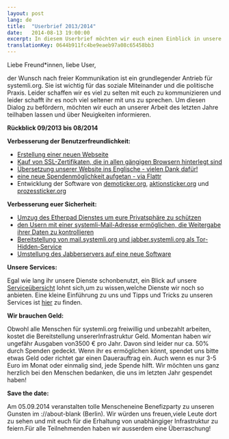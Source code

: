 ```yaml
---
layout: post
lang: de
title:  "Userbrief 2013/2014"
date:   2014-08-13 19:00:00
excerpt: In diesem Userbrief möchten wir euch einen Einblick in unsere Arbeit der letzten anderthalb Jahre bieten und euch einen Überblick geben, was wir getan haben um unsere Services zu verbessern.
translationKey: 0644b911fc4be9eaeb97a08c65458bb3
---
```

Liebe Freund*innen, liebe User,

der Wunsch nach freier Kommunikation ist ein grundlegender Antrieb für systemli.org. Sie ist wichtig für das soziale Miteinander und die politische Praxis.
 Leider schaffen wir es viel zu selten mit euch zu kommunizieren und leider schafft ihr es noch viel seltener mit uns zu sprechen.
Um diesen Dialog zu befördern, möchten wir euch an unserer Arbeit des letzten Jahre teilhaben lassen und über Neuigkeiten informieren.

**Rückblick 09/2013 bis 08/2014**

**Verbesserung der Benutzerfreundlichkeit:**

- [Erstellung einer neuen Webseite](https://systemli.org)
- [Kauf von SSL-Zertifikaten, die in allen gängigen Browsern hinterlegt sind](https://www.systemli.org/de/2014/03/31/Wechsel-der-SSL-Zertifikate.html)    
- [Übersetzung unserer Website ins Englische - vielen Dank dafür!](https://systemli.org/en/index.html)
- [eine neue Spendenmöglichkeit aufgetan - via Flattr](https://www.systemli.org/support-us.html)
- Entwicklung der Software von [demoticker.org](http://www.demoticker.org), [aktionsticker.org](http://www.aktionsticker.org) und [prozessticker.org](http://www.prozessticker.org)

**Verbesserung euer Sicherheit:**

- [Umzug des Etherpad Dienstes um eure Privatsphäre zu schützen](https://www.systemli.org/de/2013/12/21/wartungsarbeiten-an-unserem-etherpad-dienst.html)
- [den Usern mit einer systemli-Mail-Adresse ermöglichen, die Weitergabe ihrer Daten zu kontrollieren](https://www.systemli.org/de/2014/06/29/nutzerdatenweitergabe-verfolgen.html)
- [Bereitstellung von mail.systemli.org und jabber.systemli.org als Tor-Hidden-Service](https://www.systemli.org/de/2014/07/09/mail-und-jabber-als-tor-hiddenservice.html)
- [Umstellung des Jabberservers auf eine neue Software](https://www.systemli.org/de/2014/01/21/umstellung-jabber-server.html)

**Unsere Services:**

Egal wie lang ihr unsere Dienste schonbenutzt, ein Blick auf unsere [Serviceübersicht](https://www.systemli.org/service/index.html) lohnt sich,um zu wissen,welche Dienste wir noch so anbieten.
Eine kleine Einführung zu uns und Tipps und Tricks zu unseren Services ist [hier](https://www.systemli.org/welcome.html) zu finden.

**Wir brauchen Geld:**

Obwohl alle Menschen für systemli.org freiwillig und unbezahlt arbeiten, kostet die Bereitstellung unsererInfrastruktur Geld.
Momentan haben wir ungefähr Ausgaben von3500 € pro Jahr. Davon sind leider nur ca. 50% durch Spenden gedeckt.
Wenn ihr es ermöglichen könnt, spendet uns bitte etwas Geld oder richtet gar einen Dauerauftrag ein. Auch wenn es nur 3-5 Euro im Monat oder einmalig sind, jede Spende hilft.
Wir möchten uns ganz herzlich bei den Menschen bedanken, die uns im letzten Jahr gespendet haben!

**Save the date:**

Am 05.09.2014 veranstalten tolle Menscheneine Benefizparty zu unseren Gunsten im ://about-blank (Berlin). Wir würden uns freuen,viele Leute dort zu sehen und mit euch für die Erhaltung von unabhängiger Infrastruktur zu feiern.Für alle Teilnehmenden haben wir ausserdem eine Überraschung!
